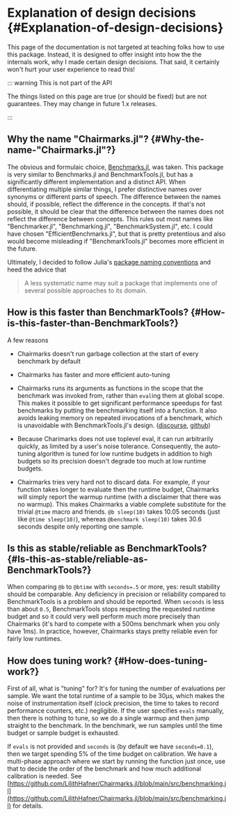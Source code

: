 


# Explanation of design decisions {#Explanation-of-design-decisions}

This page of the documentation is not targeted at teaching folks how to use this package. Instead, it is designed to offer insight into how the the internals work, why I made certain design decisions. That said, it certainly won't hurt your user experience to read this!

::: warning This is not part of the API

The things listed on this page are true (or should be fixed) but are not guarantees. They may change in future 1.x releases.

:::

## Why the name "Chairmarks.jl"? {#Why-the-name-"Chairmarks.jl"?}

The obvious and formulaic choice, [Benchmarks.jl](https://github.com/johnmyleswhite/Benchmarks.jl), was taken. This package is very similar to Benchmarks.jl and BenchmarkTools.jl, but has a significantly different implementation and a distinct API. When differentiating multiple similar things, I prefer distinctive names over synonyms or different parts of speech. The difference between the names should, if possible, reflect the difference in the concepts. If that's not possible, it should be clear that the difference between the names does not reflect the difference between concepts. This rules out most names like "Benchmarker.jl", "Benchmarking.jl", "BenchmarkSystem.jl", etc. I could have chosen "EfficientBenchmarks.jl", but that is pretty pretentious and also would become misleading if "BenchmarkTools.jl" becomes more efficient in the future.

Ultimately, I decided to follow Julia's [package naming conventions](https://docs.julialang.org/en/v1.12-dev/tutorials/creating-packages/#Package-naming-guidelines) and heed the advice that
> 
> A less systematic name may suit a package that implements one of several possible approaches to its domain.
> 

## How is this faster than BenchmarkTools? {#How-is-this-faster-than-BenchmarkTools?}

A few reasons
- Chairmarks doesn't run garbage collection at the start of every benchmark by default
  
- Chairmarks has faster and more efficient auto-tuning
  
- Chairmarks runs its arguments as functions in the scope that the benchmark was invoked from, rather than `eval`ing them at global scope. This makes it possible to get significant performance speedups for fast benchmarks by putting the benchmarking itself into a function. It also avoids leaking memory on repeated invocations of a benchmark, which is unavoidable with BenchmarkTools.jl's design. ([discourse](https://discourse.julialang.org/t/memory-leak-with-benchmarktools/31282), [github](https://github.com/JuliaCI/BenchmarkTools.jl/issues/339))
  
- Because Charimarks does not use toplevel eval, it can run arbitrarily quickly, as limited by a user's noise tolerance. Consequently, the auto-tuning algorithm is tuned for low runtime budgets in addition to high budgets so its precision doesn't degrade too much at low runtime budgets.
  
- Chairmarks tries very hard not to discard data. For example, if your function takes longer to evaluate then the runtime budget, Chairmarks will simply report the warmup runtime (with a disclaimer that there was no warmup). This makes Chairmarks a viable complete substitute for the trivial `@time` macro and friends. `@b sleep(10)` takes 10.05 seconds (just like `@time sleep(10)`), whereas `@benchmark sleep(10)` takes 30.6 seconds despite only reporting one sample.
  

## Is this as stable/reliable as BenchmarkTools? {#Is-this-as-stable/reliable-as-BenchmarkTools?}

When comparing `@b` to `@btime` with `seconds=.5` or more, yes: result stability should be comparable. Any deficiency in precision or reliability compared to BenchmarkTools is a problem and should be reported. When `seconds` is less than about `0.5`, BenchmarkTools stops respecting the requested runtime budget and so it could very well perform much more precisely than Chairmarks (it's hard to compete with a 500ms benchmark when you only have 1ms). In practice, however, Chairmarks stays pretty reliable even for fairly low runtimes.

## How does tuning work? {#How-does-tuning-work?}

First of all, what is "tuning" for? It's for tuning the number of evaluations per sample. We want the total runtime of a sample to be 30μs, which makes the noise of instrumentation itself (clock precision, the time to takes to record performance counters, etc.) negligible. If the user specifies `evals` manually, then there is nothing to tune, so we do a single warmup and then jump straight to the benchmark. In the benchmark, we run samples until the time budget or sample budget is exhausted.

If `evals` is not provided and `seconds` is (by default we have `seconds=0.1`), then we target spending 5% of the time budget on calibration. We have a multi-phase approach where we start by running the function just once, use that to decide the order of the benchmark and how much additional calibration is needed. See [https://github.com/LilithHafner/Chairmarks.jl/blob/main/src/benchmarking.jl](https://github.com/LilithHafner/Chairmarks.jl/blob/main/src/benchmarking.jl) for details.
